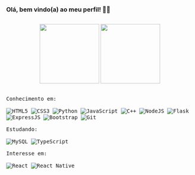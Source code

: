 ### Olá, bem vindo(a) ao meu perfil! 👋😄

##

<div style="display: inline_block;" align="center">
  <img height="160em" src="https://github-readme-stats.vercel.app/api?username=xxtheus&show_icons=true&theme=vision-friendly-dark"/>
  <img height="160em" src="https://github-readme-stats.vercel.app/api/top-langs/?username=xxtheus&layout=compact&langs_count=7&theme=vision-friendly-dark&border_radius=16"/>
</div>

##

<div style="display: block;">
 <kbd align="center">
  <kbd>Conhecimento em:</kbd>
    <br/>
    <br/>
      <img align="center" alt="HTML5" src="https://img.shields.io/badge/HTML5-E34F26?style=for-the-badge&logo=html5&logoColor=white"/>
      <img align="center" alt="CSS3" src="https://img.shields.io/badge/CSS3-1572B6?style=for-the-badge&logo=css3&logoColor=white"/>
      <img align="center" alt="Python" src="https://img.shields.io/badge/Python-14354C?style=for-the-badge&logo=python&logoColor=white"/>
      <img align="center" alt="JavaScript" src="https://img.shields.io/badge/JavaScript-323330?style=for-the-badge&logo=javascript&logoColor=F7DF1E"/>
      <img align="center" alt="C++" src="https://img.shields.io/badge/C%2B%2B-00599C?style=for-the-badge&logo=c%2B%2B&logoColor=white"/>
      <img align="center" alt="NodeJS" src="https://img.shields.io/badge/Node.js-43853D?style=for-the-badge&logo=node.js&logoColor=white"/>
      <img align="center" alt="Flask" src="https://img.shields.io/badge/Flask-000000?style=for-the-badge&logo=flask&logoColor=white"/>
      <img align="center" alt="ExpressJS" src="https://img.shields.io/badge/Express.js-404D59?style=for-the-badge"/>
      <img align="center" alt="Bootstrap" src="https://img.shields.io/badge/Bootstrap-563D7C?style=for-the-badge&logo=bootstrap&logoColor=white"/>
      <img align="center" alt="Git" src="https://img.shields.io/badge/GIT-E44C30?style=for-the-badge&logo=git&logoColor=white"/>
    <br/>
    <br/>
  <kbd align="center">
  <kbd>Estudando:</kbd>
   <br/>
   <br/>
    <img align="center" alt="MySQL" src="https://img.shields.io/badge/MySQL-00000F?style=for-the-badge&logo=mysql&logoColor=white"/>
    <img align="center" alt="TypeScript" src="https://img.shields.io/badge/TypeScript-007ACC?style=for-the-badge&logo=typescript&logoColor=white"/>
   <br/>
   <br/>
  </kbd>
  <kbd align="center">
  <kbd>Interesse em:</kbd>
   <br/>
   <br/>
    <img align="center" alt="React" src="https://img.shields.io/badge/React-20232A?style=for-the-badge&logo=react&logoColor=61DAFB"/>
    <img align="center" alt="React Native" src="https://img.shields.io/badge/React_Native-20232A?style=for-the-badge&logo=react&logoColor=61DAFB"/>
   <br/>
   <br/>
  </kbd>
 </kbd>
<div/>
